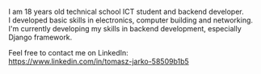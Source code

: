 I am 18 years old technical school ICT student and backend developer.  
I developed basic skills in electronics, computer building and networking.  
I'm currently developing my skills in backend development, especially Django framework. 

Feel free to contact me on LinkedIn:  
https://www.linkedin.com/in/tomasz-jarko-58509b1b5

<!---
Tomson601/Tomson601 is a ✨ special ✨ repository because its `README.md` (this file) appears on your GitHub profile.
You can click the Preview link to take a look at your changes.
--->
